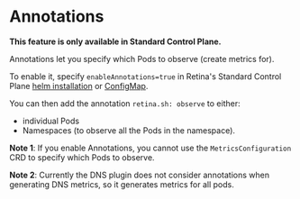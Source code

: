 # Annotations

**This feature is only available in Standard Control Plane.**

Annotations let you specify which Pods to observe (create metrics for).

To enable it, specify `enableAnnotations=true` in Retina's Standard Control Plane [helm installation](../02-Installation/01-Setup.md) or [ConfigMap](../02-Installation/03-Config.md).

You can then add the annotation `retina.sh: observe` to either:

- individual Pods
- Namespaces (to observe all the Pods in the namespace).

**Note 1**: If you enable Annotations, you cannot use the `MetricsConfiguration` CRD to specify which Pods to observe.

**Note 2**: Currently the DNS plugin does not consider annotations when generating DNS metrics, so it generates metrics for all pods.
